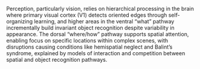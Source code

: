 Perception, particularly vision, relies on hierarchical processing in the brain where primary visual cortex (V1) detects oriented edges through self-organizing learning, and higher areas in the ventral “what” pathway incrementally build invariant object recognition despite variability in appearance. The dorsal “where/how” pathway supports spatial attention, enabling focus on specific locations within complex scenes, with disruptions causing conditions like hemispatial neglect and Balint’s syndrome, explained by models of interaction and competition between spatial and object recognition pathways.
